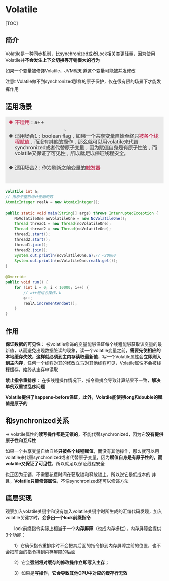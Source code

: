# Volatile

[TOC]



## 简介

Volatile是一种同步机制，比synchronized或者Lock相关类更轻量，因为使用Volatile并**不会发生上下文切换等开销很大的行为**

   如果一个变量被修饰Volatile，JVM就知道这个变量可能被并发修改

   注意❗ Volatile做不到synchronized那样的原子保护，仅在很有限的场景下才能发挥作用



## 适用场景

![](images/image-20210605103418783.png)



~~~java
volatile int a;
// 用原子整形统计正确的数
AtomicInteger realA = new AtomicInteger();

public static void main(String[] args) throws InterruptedException {
    NoVolatileOne noVolatileOne = new NoVolatileOne();
    Thread thread1 = new Thread(noVolatileOne);
    Thread thread2 = new Thread(noVolatileOne);
    thread1.start();
    thread2.start();
    thread1.join();
    thread2.join();
    System.out.println(noVolatileOne.a);// <20000
    System.out.println(noVolatileOne.realA.get());
}

@Override
public void run() {
    for (int i = 0; i < 10000; i++) {
        // a++是组合操作，b
        a++;
        realA.incrementAndGet();
    }
}
~~~





## 作用

**保证数据的可见性**： 被volatile修饰的变量能够保证每个线程能够获取该变量的最新值，从而避免出现数据脏读的现象，读一个volatile变量之前，**需要先使相应的本地缓存失效，这样就必须到主内存读取最新值**，写一个Volatile属性会**立即刷入到主内存**，任何一个线程对其的修改立马对其他线程可见，Volatile属性不会被线程缓存，始终从主存中读取



**禁止指令重排序**： 在多线程操作情况下，指令重排会导致计算结果不一致，**解决单例双重锁乱序问题**



**Volatile提供了happens-before保证，此外，Volatile能使得long和double的赋值是原子的**



## 和synchronized关系

-> volatile属性的**读写操作都是无锁的**，不能代替synchronized，因为它**没有提供原子性和互斥性**

如果一个共享变量自始自终**只被各个线程赋值**，而没有其他操作，那么就可以用volatile来代替synchronized或者代替原子变量，因为**赋值自身是有原子性的，而volatile又保证了可见性**，所以就足以保证线程安全

   也正因为无锁，不需要花费时间在获取锁和释放锁上，所以说它是低成本的
  并且，**Volatile只能修饰属性**，不像synchronized还可以修饰方法



## 底层实现

观察加入volatile关键字和没有加入volatile关键字时所生成的汇编代码发现，加入volatile关键字时，**会多出一个lock前缀指令**

　　lock前缀指令实际上相当于一个**内存屏障**（也成内存栅栏），内存屏障会提供3个功能：

　　1）它确保指令重排序时不会把其后面的指令排到内存屏障之前的位置，也不会把前面的指令排到内存屏障的后面

　　2）它会**强制将对缓存的修改操作立即写入主存**；

　　3）如果是**写操作，它会导致其他CPU中对应的缓存行无效**





